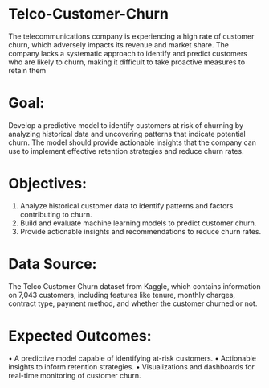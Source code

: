 # Telco-Customer-Churn
The telecommunications company is experiencing a high rate of customer churn, which adversely impacts its revenue and market share. The company lacks a systematic approach to identify and predict customers who are likely to churn, making it difficult to take proactive measures to retain them

# Goal: 
Develop a predictive model to identify customers at risk of churning by analyzing historical data and uncovering patterns that indicate potential churn. The model should provide actionable insights that the company can use to implement effective retention strategies and reduce churn rates.
# Objectives:
1.	Analyze historical customer data to identify patterns and factors contributing to churn.
2.	Build and evaluate machine learning models to predict customer churn.
3.	Provide actionable insights and recommendations to reduce churn rates.
# Data Source: 
The Telco Customer Churn dataset from Kaggle, which contains information on 7,043 customers, including features like tenure, monthly charges, contract type, payment method, and whether the customer churned or not.
# Expected Outcomes:
•	A predictive model capable of identifying at-risk customers.
•	Actionable insights to inform retention strategies.
•	Visualizations and dashboards for real-time monitoring of customer churn.
